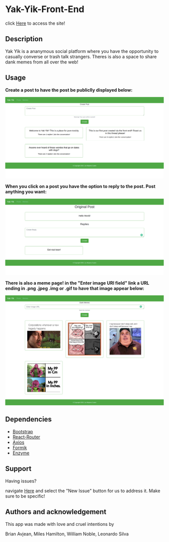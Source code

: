 # Yak-Yik-Front-End

click [Here]() to access the site!

## Description

Yak Yik is a ananymous social platform where you have the opportunity to casually converse or trash talk strangers. Theres is also a space to share dank memes from all over the web!

## Usage

**Create a post to have the post be publiclly displayed below:**

![Image of YakYik Home](https://github.com/Las6103/Yak-Yik-Front-End/blob/feature/README%20IMG/YakYikPost.png?raw=true)

**When you click on a post you have the option to reply to the post. Post anything you want:**

![Image of YakYik Postpage](https://github.com/Las6103/Yak-Yik-Front-End/blob/feature/README%20IMG/YakYikPostPage.png?raw=true)

**There is also a meme page! in the "Enter image URl field" link a URL ending in .png .jpeg .img or .gif to have that image appear below:**

![Image of YakYik Postpage](https://github.com/Las6103/Yak-Yik-Front-End/blob/feature/README%20IMG/YakYikMeme.png?raw=true)

## Dependencies

* [Bootstrap](https://getbootstrap.com/)
* [React-Router](https://reacttraining.com/react-router/)
* [Axios](https://github.com/axios/axios)
* [Formik](https://jaredpalmer.com/formik/)
* [Enzyme](https://enzymejs.github.io/enzyme/)

## Support

Having issues?

navigate [Here](https://github.com/Las6103/Yak-Yik-Group-Project/issues) and select the "New Issue" button for us to address it. Make sure to be specific!

## Authors and acknowledgement

This app was made with love and cruel intentions by

Brian Avjean, Miles Hamilton, William Noble, Leonardo Silva
